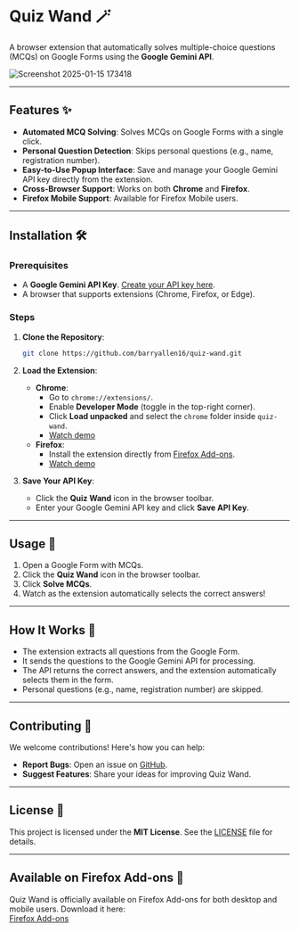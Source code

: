 # Quiz Wand 🪄

A browser extension that automatically solves multiple-choice questions (MCQs) on Google Forms using the **Google Gemini API**.

![Screenshot 2025-01-15 173418](https://github.com/user-attachments/assets/8bd3f03d-f1af-4da3-97d3-916effedf1e8)


---

## Features ✨
- **Automated MCQ Solving**: Solves MCQs on Google Forms with a single click.
- **Personal Question Detection**: Skips personal questions (e.g., name, registration number).
- **Easy-to-Use Popup Interface**: Save and manage your Google Gemini API key directly from the extension.
- **Cross-Browser Support**: Works on both **Chrome** and **Firefox**.
- **Firefox Mobile Support**: Available for Firefox Mobile users.

---

## Installation 🛠️

### Prerequisites
- A **Google Gemini API Key**. [Create your API key here](https://aistudio.google.com/app/apikey).
- A browser that supports extensions (Chrome, Firefox, or Edge).

### Steps
1. **Clone the Repository**:
   ```bash
   git clone https://github.com/barryallen16/quiz-wand.git
   ```

2. **Load the Extension**:
   - **Chrome**:
     - Go to `chrome://extensions/`.
     - Enable **Developer Mode** (toggle in the top-right corner).
     - Click **Load unpacked** and select the `chrome` folder inside `quiz-wand`.
     - [Watch demo](https://github.com/user-attachments/assets/c656c223-36a6-410a-a457-a3abc4949a26)  
   - **Firefox**:
     - Install the extension directly from [Firefox Add-ons](https://addons.mozilla.org/en-US/firefox/addon/quiz-wand/).
     - [Watch demo](https://github.com/user-attachments/assets/3d0824dd-c68c-4d94-9f20-cdf8e631843f)
       

3. **Save Your API Key**:
   - Click the **Quiz Wand** icon in the browser toolbar.
   - Enter your Google Gemini API key and click **Save API Key**.

---

## Usage 🚀
1. Open a Google Form with MCQs.
2. Click the **Quiz Wand** icon in the browser toolbar.
3. Click **Solve MCQs**.
4. Watch as the extension automatically selects the correct answers!

---

## How It Works 🧠
- The extension extracts all questions from the Google Form.
- It sends the questions to the Google Gemini API for processing.
- The API returns the correct answers, and the extension automatically selects them in the form.
- Personal questions (e.g., name, registration number) are skipped.

---

## Contributing 🤝
We welcome contributions! Here's how you can help:
- **Report Bugs**: Open an issue on [GitHub](https://github.com/barryallen16/quiz-wand/issues).
- **Suggest Features**: Share your ideas for improving Quiz Wand.

---

## License 📜
This project is licensed under the **MIT License**. See the [LICENSE](LICENSE) file for details.

---

## Available on Firefox Add-ons 🦊
Quiz Wand is officially available on Firefox Add-ons for both desktop and mobile users. Download it here:  
[Firefox Add-ons](https://addons.mozilla.org/en-US/firefox/addon/quiz-wand/)
